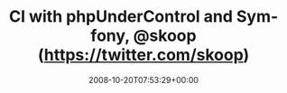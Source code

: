 ---
retweeted: false
source: <a href="http://twitter.com" rel="nofollow">Twitter Web Client</a>
entities:
  hashtags: []
  symbols: []
  user_mentions:
  - name: "@skoop@phpc.social"
    screen_name: skoop
    indices:
    - '37'
    - '43'
    id_str: '1524641'
    id: '1524641'
  urls: []
display_text_range:
- '0'
- '88'
favorite_count: '0'
id_str: '967152422'
truncated: false
retweet_count: '0'
id: '967152422'
created_at: Mon Oct 20 07:53:29 +0000 2008
favorited: false
full_text: 'CI with phpUnderControl and Symfony, [@skoop](https://twitter.com/skoop)
  macht Fortschritt: http://tinyurl.com/62r8qg'
lang: de
tags:
- pesos/twitter
date: '2008-10-20T07:53:29+00:00'
src: https://twitter.com/bascht/status/967152422
original_url: https://twitter.com/bascht/status/967152422
type: twitter_tweet
text: 'CI with phpUnderControl and Symfony, [@skoop](https://twitter.com/skoop) macht
  Fortschritt: http://tinyurl.com/62r8qg'
title: CI with phpUnderControl and Symfony, @skoop (https://twitter.com/skoop)

---